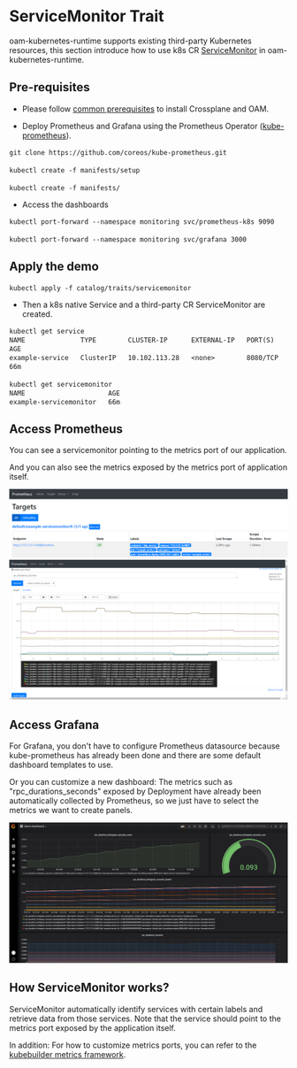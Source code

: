 # ServiceMonitor Trait

oam-kubernetes-runtime supports existing third-party Kubernetes resources, this section introduce how to use k8s CR [ServiceMonitor](https://github.com/coreos/kube-prometheus#defining-the-servicemonitor-for-each-additional-namespace) in oam-kubernetes-runtime. 

## Pre-requisites

- Please follow [common prerequisites](../../README.md) to install Crossplane and OAM.

- Deploy Prometheus and Grafana using the Prometheus Operator ([kube-prometheus](https://github.com/coreos/kube-prometheus)).
```
git clone https://github.com/coreos/kube-prometheus.git

kubectl create -f manifests/setup

kubectl create -f manifests/
```
- Access the dashboards
```
kubectl port-forward --namespace monitoring svc/prometheus-k8s 9090

kubectl port-forward --namespace monitoring svc/grafana 3000
```

## Apply the demo

```
kubectl apply -f catalog/traits/servicemonitor
```

- Then a k8s native Service and a third-party CR ServiceMonitor are created.
```
kubectl get service
NAME              TYPE        CLUSTER-IP      EXTERNAL-IP   PORT(S)    AGE
example-service   ClusterIP   10.102.113.28   <none>        8080/TCP   66m

kubectl get servicemonitor
NAME                     AGE
example-servicemonitor   66m
```

## Access Prometheus

You can see a servicemonitor pointing to the metrics port of our application.

And you can also see the metrics exposed by the metrics port of application itself.

![prometheus-target](images/prometheus-target.png)
![prometheus-graph](images/prometheus-graph.png)

## Access Grafana

For Grafana, you don't have to configure Prometheus datasource because kube-prometheus has already been done and there are some default dashboard templates to use.

Or you can customize a new dashboard: The metrics such as "rpc_durations_seconds" exposed by Deployment have already been automatically collected by Prometheus, so we just have to select the metrics we want to create panels.

![grafana](images/grafana.png)

## How ServiceMonitor works?

ServiceMonitor automatically identify services with certain labels and retrieve data from those services. Note that the service should point to the metrics port exposed by the application itself.

In addition: For how to customize metrics ports, you can refer to the [kubebuilder metrics framework](https://book.kubebuilder.io/reference/metrics.html).